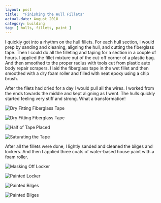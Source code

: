 ```yaml
---
layout: post
title:  "Finishing the Hull Fillets"
actual-date: August 2018
category: building
tag: [ hulls, fillets, paint ]
---
```


I quickly got into a rhythm on the hull fillets. For each hull section, I would prep by sanding and cleaning, aligning the hull, and cutting the fiberglass tape. Then I could do all the filleting and taping for a section in a couple of hours. I applied the fillet mixture out of the cut-off corner of a plastic bag. And then smoothed to the proper radius with tools cut from plastic auto body repair scrapers. I laid the fiberglass tape in the wet fillet and then smoothed with a dry foam roller and filled with neat epoxy using a chip brush.

After the filets had dried for a day I would pull all the wires. I worked from the ends towards the middle and kept aligning as I went. The hulls quickly started feeling very stiff and strong. What a transformation!

![Dry Fitting Fiberglass Tape](/assets/images/fillets-2-tape-1.jpg)

![Dry Fitting Fiberglass Tape](/assets/images/fillets-2-tape-2.jpg)

![Half of Tape Placed](/assets/images/fillets-2-tape-3.jpg)

![Saturating the Tape](/assets/images/fillets-2-tape-4.jpg)

After all the fillets were done, I lightly sanded and cleaned the bilges and lockers. And then I applied three coats of water-based house paint with a foam roller.

![Masking Off Locker](/assets/images/fillets-2-paint-1.jpg)

![Painted Locker](/assets/images/fillets-2-paint-2.jpg)

![Painted Bilges](/assets/images/fillets-2-paint-3.jpg)

![Painted Bilges](/assets/images/fillets-2-paint-4.jpg)
